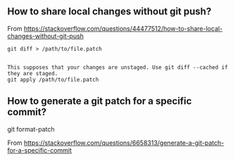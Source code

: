 ## How to share local changes without git push?

From <https://stackoverflow.com/questions/44477512/how-to-share-local-changes-without-git-push> 
	
    git diff > /path/to/file.patch


	This supposes that your changes are unstaged. Use git diff --cached if they are staged.
	git apply /path/to/file.patch


## How to generate a git patch for a specific commit?


git format-patch <the SHA1>

From <https://stackoverflow.com/questions/6658313/generate-a-git-patch-for-a-specific-commit> 